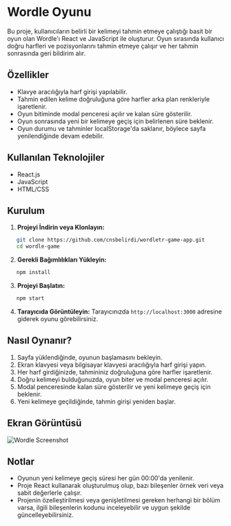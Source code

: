# Wordle Oyunu

Bu proje, kullanıcıların belirli bir kelimeyi tahmin etmeye çalıştığı basit bir oyun olan Wordle'ı React ve JavaScript ile oluşturur. Oyun sırasında kullanıcı doğru harfleri ve pozisyonlarını tahmin etmeye çalışır ve her tahmin sonrasında geri bildirim alır.

## Özellikler

- Klavye aracılığıyla harf girişi yapılabilir.
- Tahmin edilen kelime doğruluğuna göre harfler arka plan renkleriyle işaretlenir.
- Oyun bitiminde modal penceresi açılır ve kalan süre gösterilir.
- Oyun sonrasında yeni bir kelimeye geçiş için belirlenen süre beklenir.
- Oyun durumu ve tahminler localStorage'da saklanır, böylece sayfa yenilendiğinde devam edebilir.

## Kullanılan Teknolojiler

- React.js
- JavaScript
- HTML/CSS

## Kurulum

1. **Projeyi İndirin veya Klonlayın:**

```bash
   git clone https://github.com/cnsbelirdi/wordletr-game-app.git
   cd wordle-game
```

2. **Gerekli Bağımlılıkları Yükleyin:**

```bash
   npm install
```

3. **Projeyi Başlatın:**

```bash
   npm start
```

4. **Tarayıcıda Görüntüleyin:**
   Tarayıcınızda `http://localhost:3000` adresine giderek oyunu görebilirsiniz.

## Nasıl Oynanır?

1. Sayfa yüklendiğinde, oyunun başlamasını bekleyin.
2. Ekran klavyesi veya bilgisayar klavyesi aracılığıyla harf girişi yapın.
3. Her harf girdiğinizde, tahmininiz doğruluğuna göre harfler işaretlenir.
4. Doğru kelimeyi bulduğunuzda, oyun biter ve modal penceresi açılır.
5. Modal penceresinde kalan süre gösterilir ve yeni kelimeye geçiş için beklenir.
6. Yeni kelimeye geçildiğinde, tahmin girişi yeniden başlar.

## Ekran Görüntüsü

![Wordle Screenshot](screenshot.png)

## Notlar

- Oyunun yeni kelimeye geçiş süresi her gün 00:00'da yenilenir.
- Proje React kullanarak oluşturulmuş olup, bazı bileşenler örnek veri veya sabit değerlerle çalışır.
- Projenin özelleştirilmesi veya genişletilmesi gereken herhangi bir bölüm varsa, ilgili bileşenlerin kodunu inceleyebilir ve uygun şekilde güncelleyebilirsiniz.
